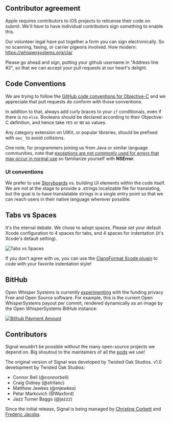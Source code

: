 ## Contributor agreement

Apple requires contributors to iOS projects to relicense their code on submit. We'll have to have individual contributors sign something to enable this.

Our volunteer legal have put together a form you can sign electronically. So no scanning, faxing, or carrier pigeons involved. How modern:
https://whispersystems.org/cla/

Please go ahead and sign, putting your github username in "Address line #2", so that we can accept your pull requests at our heart's delight.

## Code Conventions

We are trying to follow the [GitHub code conventions for Objective-C](https://github.com/github/objective-c-conventions) and we appreciate that pull requests do conform with those conventions. 

In addition to that, always add curly braces to your `if` conditionals, even if there is no `else`. Booleans should be declared according to their Objective-C definition, and hence take `YES` or `NO` as values.

Any category extension on UIKit, or popular libraries, should be prefixed with `ows_` to avoid collisions.

One note, for programmers joining us from Java or similar language communities, note that [exceptions are not commonly used for errors that may occur in normal use](http://stackoverflow.com/questions/324284/throwing-an-exception-in-objective-c-cocoa/324805#324805) so familiarize yourself with **NSError**.

### UI conventions
We prefer to use [Storyboards](https://developer.apple.com/library/ios/documentation/general/conceptual/Devpedia-CocoaApp/Storyboard.html) vs. building UI elements within the code itself. We are not at the stage to provide a .strings localizable file for translating, but the goal is to have translatable strings in a single entry point so that we can reach users in their native language wherever possible. 

## Tabs vs Spaces

It's the eternal debate. We chose to adopt spaces. Please set your default Xcode configuration to 4 spaces for tabs, and 4 spaces for indentation (it's Xcode's default setting).

![Tabs vs Spaces](http://cl.ly/TYPZ/Screen%20Shot%202014-01-26%20at%2019.02.28.png)

If you don't agree with us, you can use the [ClangFormat Xcode plugin](https://github.com/travisjeffery/ClangFormat-Xcode) to code with your favorite indentation style!

## BitHub

Open Whisper Systems is currently [experimenting](https://whispersystems.org/blog/bithub/) with the funding privacy Free and Open Source software. For example, this is the current Open WhisperSystems payout per commit, rendered dynamically as an image by the Open WhisperSystems BitHub instance:

[![Bithub Payment Amount](https://bithub.herokuapp.com/v1/status/payment/commit)](https://whispersystems.org/blog/bithub/)

## Contributors

Signal wouldn’t be possible without the many open-source projects we depend on. Big shoutout to the maintainers of all the [pods](https://github.com/WhisperSystems/Signal-iOS/blob/master/Podfile) we use!

The original version of Signal was developed by Twisted Oak Studios.
v1.0 development by Twisted Oak Studios: 

- Connor Bell (@connorbell)
- Craig Gidney (@strilanc)
- Matthew Jewkes (@mjewkes) 
- Petar Markovich (@Waxford)
- Jazz Turner Baggs (@jazzz)

Since the initial release, Signal is being managed by [Christine Corbett](https://twitter.com/corbett) and [Frederic Jacobs](https://twitter.com/FredericJacobs). 

